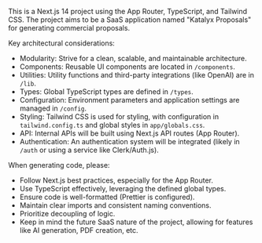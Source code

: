 <!-- Use this file to provide workspace-specific custom instructions to Copilot. For more details, visit https://code.visualstudio.com/docs/copilot/copilot-customization#_use-a-githubcopilotinstructionsmd-file -->

This is a Next.js 14 project using the App Router, TypeScript, and Tailwind CSS. The project aims to be a SaaS application named "Katalyx Proposals" for generating commercial proposals.

Key architectural considerations:

- Modularity: Strive for a clean, scalable, and maintainable architecture.
- Components: Reusable UI components are located in `/components`.
- Utilities: Utility functions and third-party integrations (like OpenAI) are in `/lib`.
- Types: Global TypeScript types are defined in `/types`.
- Configuration: Environment parameters and application settings are managed in `/config`.
- Styling: Tailwind CSS is used for styling, with configuration in `tailwind.config.ts` and global styles in `app/globals.css`.
- API: Internal APIs will be built using Next.js API routes (App Router).
- Authentication: An authentication system will be integrated (likely in `/auth` or using a service like Clerk/Auth.js).

When generating code, please:

- Follow Next.js best practices, especially for the App Router.
- Use TypeScript effectively, leveraging the defined global types.
- Ensure code is well-formatted (Prettier is configured).
- Maintain clear imports and consistent naming conventions.
- Prioritize decoupling of logic.
- Keep in mind the future SaaS nature of the project, allowing for features like AI generation, PDF creation, etc.

